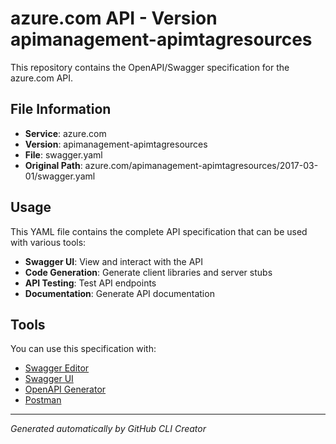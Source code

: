 # azure.com API - Version apimanagement-apimtagresources

This repository contains the OpenAPI/Swagger specification for the azure.com API.

## File Information

- **Service**: azure.com
- **Version**: apimanagement-apimtagresources
- **File**: swagger.yaml
- **Original Path**: azure.com/apimanagement-apimtagresources/2017-03-01/swagger.yaml

## Usage

This YAML file contains the complete API specification that can be used with various tools:

- **Swagger UI**: View and interact with the API
- **Code Generation**: Generate client libraries and server stubs
- **API Testing**: Test API endpoints
- **Documentation**: Generate API documentation

## Tools

You can use this specification with:

- [Swagger Editor](https://editor.swagger.io/)
- [Swagger UI](https://swagger.io/tools/swagger-ui/)
- [OpenAPI Generator](https://openapi-generator.tech/)
- [Postman](https://www.postman.com/)

---

*Generated automatically by GitHub CLI Creator*
